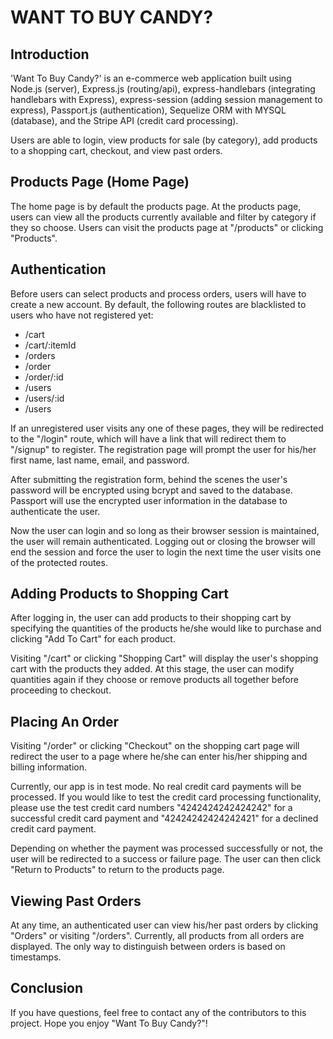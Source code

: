 # WANT TO BUY CANDY? 

## Introduction

'Want To Buy Candy?' is an e-commerce web application built using Node.js (server),
Express.js (routing/api), express-handlebars (integrating handlebars with Express),
express-session (adding session management to express), Passport.js (authentication),
Sequelize ORM with MYSQL (database), and the Stripe API (credit card processing).

Users are able to login, view products for sale (by category), add products to a
shopping cart, checkout, and view past orders.

## Products Page (Home Page) 

The home page is by default the products page. At the products page, users can
view all the products currently available and filter by category if they so choose.
Users can visit the products page at "/products" or clicking "Products".

## Authentication

Before users can select products and process orders, users will have to create a 
new account. By default, the following routes are blacklisted to users who have 
not registered yet:

* /cart
* /cart/:itemId
* /orders
* /order
* /order/:id
* /users
* /users/:id
* /users

If an unregistered user visits any one of these pages, they will be redirected to
the "/login" route, which will have a link that will redirect them to "/signup" to
register. The registration page will prompt the user for his/her first name, last
name, email, and password.

After submitting the registration form, behind the scenes the user's password will
be encrypted using bcrypt and saved to the database. Passport will use the
encrypted user information in the database to authenticate the user.

Now the user can login and so long as their browser session is maintained, the user
will remain authenticated. Logging out or closing the browser will end the session
and force the user to login the next time the user visits one of the protected
routes.

## Adding Products to Shopping Cart

After logging in, the user can add products to their shopping cart by specifying 
the quantities of the products he/she would like to purchase and clicking "Add To
Cart" for each product.

Visiting "/cart" or clicking "Shopping Cart" will display the user's shopping
cart with the products they added. At this stage, the user can modify quantities
again if they choose or remove products all together before proceeding to checkout.

## Placing An Order

Visiting "/order" or clicking "Checkout" on the shopping cart page will redirect
the user to a page where he/she can enter his/her shipping and billing information.

Currently, our app is in test mode. No real credit card payments will be processed.
If you would like to test the credit card processing functionality, please use
the test credit card numbers "4242424242424242" for a successful credit card payment
and "42424242424242421" for a declined credit card payment.

Depending on whether the payment was processed successfully or not, the user will
be redirected to a success or failure page. The user can then click "Return to Products"
to return to the products page.

## Viewing Past Orders

At any time, an authenticated user can view his/her past orders by clicking "Orders"
or visiting "/orders". Currently, all products from all orders are displayed. The
only way to distinguish between orders is based on timestamps.

## Conclusion

If you have questions, feel free to contact any of the contributors to this project.
Hope you enjoy "Want To Buy Candy?"!
